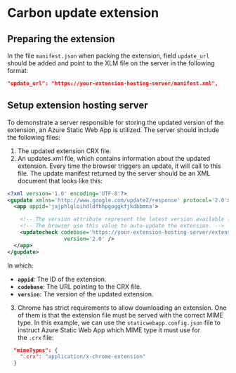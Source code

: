 # Carbon update extension

## Preparing the extension

In the file `manifest.json` when packing the extension, field `update_url` should be added and point to the XLM file on the server in the following format:

```json
"update_url": "https://your-extension-hosting-server/manifest.xml",
```

## Setup extension hosting server

To demonstrate a server responsible for storing the updated version of the extension, an Azure Static Web App is utilized. The server should include the following files:

1. The updated extension CRX file.
2. An updates.xml file, which contains information about the updated extension. Every time the browser triggers an update, it will call to this file. The update manifest returned by the server should be an XML document that looks like this:

```xml
<?xml version='1.0' encoding='UTF-8'?>
<gupdate xmlns='http://www.google.com/update2/response' protocol='2.0'>
  <app appid='jajphlgloihdldfhhpgoggkfjkdbbmna'>

    <!-- The version attribute represent the latest version available for the extension. -->
    <!-- The browser use this value to auto-update the extension. -->
    <updatecheck codebase='https://your-extension-hosting-server/extension.crx'
                  version='2.0' />
  </app>
</gupdate>
```

In which:

- **`appid`**: The ID of the extension.
- **`codebase`**: The URL pointing to the CRX file.
- **`version`**: The version of the updated extension.
3. Chrome has strict requirements to allow downloading an extension. One of them is that the extension file must be served with the correct MIME type. In this example, we can use the `staticwebapp.config.json` file to instruct Azure Static Web App which MIME type it must use for the `.crx` file:

```json
  "mimeTypes": {
    ".crx": "application/x-chrome-extension"
  }
```
